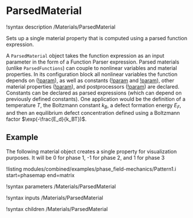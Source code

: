 # ParsedMaterial

!syntax description /Materials/ParsedMaterial

Sets up a single material property that is computed using a parsed function expression.

A `ParsedMaterial` object takes the function expression as an input parameter in
the form of a Function Parser expression. Parsed materials (unlike
`ParsedFunctions`) can couple to nonlinear variables and material properties.
In its configuration block all nonlinear variables the function depends on
([!param](/Materials/ParsedMaterial/args)), as well as constants
([!param](/Materials/ParsedMaterial/constant_names) and
[!param](/Materials/ParsedMaterial/constant_expressions)), other material
properties ([!param](/Materials/ParsedMaterial/material_property_names)), and
postprocessors ([!param](/Materials/ParsedMaterial/postprocessor_names)) are
declared. Constants can be declared as parsed expressions (which can depend on
previously defined constants). One application would be the definition of a
temperature $T$, the Boltzmann constant $k_B$, a defect formation energy $E_F$,
and then an equilibrium defect concentration defined using a Boltzmann factor
$\exp(-\frac{E_d}{k_BT})$.

## Example

The following material object creates a single property for visualization purposes.
It will be 0 for phase 1, -1 for phase 2, and 1 for phase 3

!listing modules/combined/examples/phase_field-mechanics/Pattern1.i start=phasemap end=matrix

!syntax parameters /Materials/ParsedMaterial

!syntax inputs /Materials/ParsedMaterial

!syntax children /Materials/ParsedMaterial
